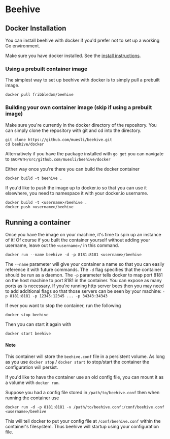 Beehive
=======

## Docker Installation

You can install beehive with docker if you'd prefer not to set up a working Go environment.

Make sure you have docker installed. See the [install instructions](https://docs.docker.com/engine/getstarted/step_one/).

### Using a prebuilt container image

The simplest way to set up beehive with docker is to simply pull a prebuilt image.

    docker pull fribbledom/beehive

### Building your own container image (skip if using a prebuilt image)

Make sure you're currently in the docker directory of the repository.
You can simply clone the repository with git and cd into the directory.

    git clone https://github.com/muesli/beehive.git
    cd beehive/docker

Alternatively if you have the package installed with `go get` you can navigate
to `$GOPATH/src/github.com/muesli/beehive/docker`

Either way once you're there you can build the docker container

    docker build -t beehive .

If you'd like to push the image up to docker.io so that you can use it elsewhere, you need
to namespace it with your docker.io username.

    docker build -t <username>/beehive .
    docker push <username>/beehive

## Running a container

Once you have the image on your machine, it's time to spin up an instance of it!
Of course if you built the container yourself without adding your username, leave out
the `<username>/` in this command.

    docker run --name beehive -d -p 8181:8181 <username>/beehive

The `--name` parameter will give your container a name so that you can easily reference it with future commands.
The `-d` flag specifies that the container should be run as a daemon.
The `-p` parameter tells docker to map port 8181 on the host machine to port 8181 in the container.
You can expose as many ports as is necessary. If you're running http server bees then you may need to
add additional flags so that those servers can be seen by your machine: `-p 8181:8181 -p 12345:12345 ... -p 34343:34343`

If ever you want to stop the container, run the following

    docker stop beehive

Then you can start it again with

    docker start beehive

#### Note

This container will store the `beehive.conf` file in a persistent volume.
As long as you use `docker stop` / `docker start` to stop/start the container
the configuration will persist.

If you'd like to have the container use an old config file, you can mount it as
a volume with `docker run`.

Suppose you had a config file stored in `/path/to/beehive.conf` then when running the container use

    docker run -d -p 8181:8181 -v /path/to/beehive.conf:/conf/beehive.conf <username>/beehive

This will tell docker to put your config file at `/conf/beehive.conf` within the container's filesystem.
Thus beehive will startup using your configuration file.
